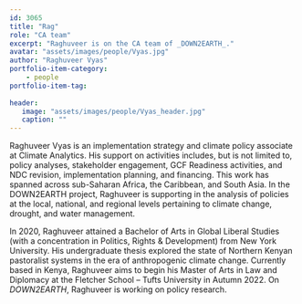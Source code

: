 ```yaml
---
id: 3065
title: "Rag"
role: "CA team"
excerpt: "Raghuveer is on the CA team of _DOWN2EARTH_."
avatar: "assets/images/people/Vyas.jpg"
author: "Raghuveer Vyas"
portfolio-item-category:
    - people
portfolio-item-tag:
    
header:
   image: "assets/images/people/Vyas_header.jpg"
   caption: ""
---
```


Raghuveer Vyas is an implementation strategy and climate policy associate at Climate Analytics. His support on activities includes, but is not limited to, policy analyses, stakeholder engagement, GCF Readiness activities, and NDC revision, implementation planning, and financing. This work has spanned across sub-Saharan Africa, the Caribbean, and South Asia. In the DOWN2EARTH project, Raghuveer is supporting in the analysis of policies at the local, national, and regional levels pertaining to climate change, drought, and water management. 

In 2020, Raghuveer attained a Bachelor of Arts in Global Liberal Studies (with a concentration in Politics, Rights & Development) from New York University. His undergraduate thesis explored the state of Northern Kenyan pastoralist systems in the era of anthropogenic climate change. Currently based in Kenya, Raghuveer aims to begin his Master of Arts in Law and Diplomacy at the Fletcher School – Tufts University in Autumn 2022. On _DOWN2EARTH_, Raghuveer is working on policy research.